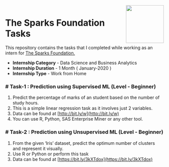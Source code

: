 <img align = right height = 120 width = 120 src = https://www.thesparksfoundationsingapore.org/images/logo_small.png>


# The Sparks Foundation Tasks

This repository contains the tasks that I completed while working as an intern for [The Sparks Foundation.](https://www.thesparksfoundationsingapore.org/)

- **Internship Category** - Data Science and Business Analytics
- **Internship Duration** - 1 Month ( January-2020 )
- **Internship Type** - Work from Home




### # Task-1 : Prediction using Supervised ML (Level - Beginner)


1. Predict the percentage of marks of an student based on the number of study hours.
1. This is a simple linear regression task as it involves just 2 variables.
1. Data can be found at [http://bit.ly/w](http://bit.ly/w)
1. You can use R, Python, SAS Enterprise Miner or any other tool.


### # Task-2 : Prediction using Unsupervised ML (Level - Beginner)


1. From the given ‘Iris’ dataset, predict the optimum number of clusters
and represent it visually.
1. Use R or Python or perform this task
1. Data can be found at [https://bit.ly/3kXTdox](https://bit.ly/3kXTdox)

